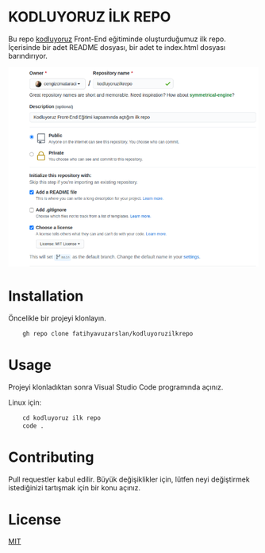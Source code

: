 # KODLUYORUZ İLK REPO

Bu repo [kodluyoruz](https://www.kodluyoruz.org/) Front-End eğitiminde oluşturduğumuz ilk repo. İçerisinde bir adet README dosyası, bir adet te index.html dosyası barındırıyor.

![PROJE](https://raw.githubusercontent.com/Kodluyoruz/taskforce/main/git/odev1/figures/github.png)

# Installation

Öncelikle bir projeyi klonlayın.

```
    gh repo clone fatihyavuzarslan/kodluyoruzilkrepo
```

# Usage

Projeyi klonladıktan sonra Visual Studio Code programında açınız.

Linux için:

```
    cd kodluyoruz ilk repo
    code .
```

# Contributing

Pull requestler kabul edilir. Büyük değişiklikler için, lütfen neyi değiştirmek istediğinizi tartışmak için bir konu açınız.

# License

[MIT](https://github.com/fatihyavuzarslan/kodluyoruzilkrepo/blob/72c1be1a54a0f07c1c045d2ab3b0d07b2e4292b4/LICENSE)
